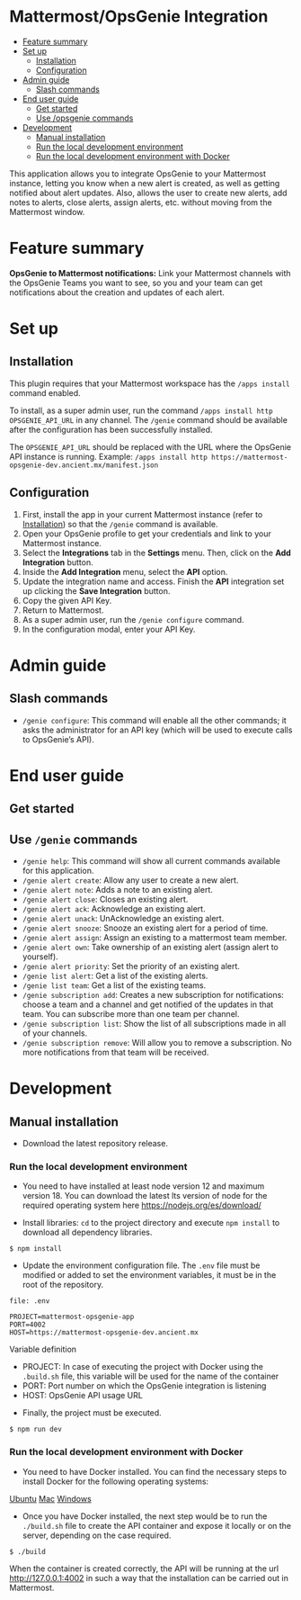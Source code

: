 # Mattermost/OpsGenie Integration

* [Feature summary](#feature-summary)
* [Set up](#set-up)
    * [Installation](#installation)
    * [Configuration](#configuration)
* [Admin guide](#admin-guide)
    * [Slash commands](#slash-commands)
* [End user guide](#end-user-guide)
    * [Get started](#get-started)
    * [Use /opsgenie commands](#use-genie-commands)
* [Development](#development)
    * [Manual installation](#manual-installation)
    * [Run the local development environment](#run-the-local-development-environment)
  * [Run the local development environment with Docker](#run-the-local-development-environment-with-docker)

This application allows you to integrate OpsGenie to your Mattermost instance, letting you know when a new alert is created, as well as getting notified about alert updates. Also, allows the user to create new alerts, add notes to alerts, close alerts, assign alerts, etc. without moving from the Mattermost window.

# Feature summary

**OpsGenie to Mattermost notifications:** Link your Mattermost channels with the OpsGenie Teams you want to see, so you and your team can get notifications about the creation and updates of each alert.

# Set up

## Installation

This plugin requires that your Mattermost workspace has the ``/apps install`` command enabled.

To install, as a super admin user, run the command ``/apps install http OPSGENIE_API_URL`` in any channel. The ``/genie`` command should be available after the configuration has been successfully installed.

The ``OPSGENIE_API_URL`` should be replaced with the URL where the OpsGenie API instance is running. Example: ``/apps install http https://mattermost-opsgenie-dev.ancient.mx/manifest.json``

## Configuration

1. First, install the app in your current Mattermost instance (refer to [Installation](#installation)) so that the ``/genie`` command is available.
2. Open your OpsGenie profile to get your credentials and link to your Mattermost instance.
3. Select the **Integrations** tab in the **Settings** menu. Then, click on the **Add Integration** button.
4. Inside the **Add Integration** menu, select the **API** option.
5. Update the integration name and access. Finish the **API** integration set up clicking the **Save Integration** button.
6. Copy the given API Key.
7. Return to Mattermost. 
8. As a super admin user, run the ``/genie configure`` command.
9. In the configuration modal, enter your API Key.

# Admin guide

## Slash commands

- ``/genie configure``: This command will enable all the other commands; it asks the administrator for an API key (which will be used to execute calls to OpsGenie’s API).

# End user guide

## Get started

## Use ``/genie`` commands

- ``/genie help``: This command will show all current commands available for this application.
- ``/genie alert create``: Allow any user to create a new alert.
- ``/genie alert note``: Adds a note to an existing alert.
- ``/genie alert close``: Closes an existing alert.
- ``/genie alert ack``: Acknowledge an existing alert.
- ``/genie alert unack``: UnAcknowledge an existing alert.
- ``/genie alert snooze``: Snooze an existing alert for a period of time.
- ``/genie alert assign``: Assign an existing to a mattermost team member.
- ``/genie alert own``: Take ownership of an existing alert (assign alert to yourself).
- ``/genie alert priority``: Set the priority of an existing alert.
- ``/genie list alert``: Get a list of the existing alerts.
- ``/genie list team``: Get a list of the existing teams.
- ``/genie subscription add``: Creates a new subscription for notifications: choose a team and a channel and get notified of the updates in that team. You can subscribe more than one team per channel.
- ``/genie subscription list``: Show the list of all subscriptions made in all of your channels.
- ``/genie subscription remove``: Will allow you to remove a subscription. No more notifications from that team will be received.

# Development

## Manual installation

*  Download the latest repository release.

### Run the local development environment

* You need to have installed at least node version 12 and maximum version 18. You can download the latest lts version of node for the required operating system here https://nodejs.org/es/download/

*  Install libraries: ``cd`` to the project directory and execute ``npm install`` to download all dependency libraries.

```
$ npm install
```

*  Update the environment configuration file. The ``.env`` file must be modified or added to set the environment variables, it must be in the root of the repository.

```
file: .env

PROJECT=mattermost-opsgenie-app
PORT=4002
HOST=https://mattermost-opsgenie-dev.ancient.mx
```

Variable definition

- PROJECT: In case of executing the project with Docker using the ``.build.sh`` file, this variable will be used for the name of the container
- PORT: Port number on which the OpsGenie integration is listening
- HOST: OpsGenie API usage URL

* Finally, the project must be executed.

```
$ npm run dev
```

### Run the local development environment with Docker

* You need to have Docker installed. You can find the necessary steps to install Docker for the following operating systems:

[Ubuntu](https://docs.docker.com/engine/install/ubuntu/)
[Mac](https://docs.docker.com/desktop/mac/install/)
[Windows](https://docs.docker.com/desktop/windows/install/)

* Once you have Docker installed, the next step would be to run the ``./build.sh`` file to create the API container and expose it locally or on the server, depending on the case required.

```
$ ./build
```

When the container is created correctly, the API will be running at the url http://127.0.0.1:4002 in such a way that the installation can be carried out in Mattermost.
